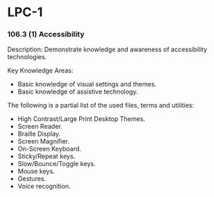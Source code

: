 # LPC-1

### 106.3 (1) Accessibility

Description: Demonstrate knowledge and awareness of accessibility technologies.

Key Knowledge Areas:
  * Basic knowledge of visual settings and themes.
  * Basic knowledge of assistive technology.

The following is a partial list of the used files, terms and utilities:
  * High Contrast/Large Print Desktop Themes.
  * Screen Reader.
  * Braille Display.
  * Screen Magnifier.
  * On-Screen Keyboard.
  * Sticky/Repeat keys.
  * Slow/Bounce/Toggle keys.
  * Mouse keys.
  * Gestures.
  * Voice recognition.

